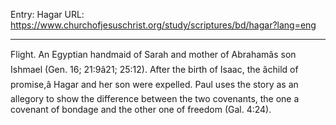 Entry: Hagar
URL: https://www.churchofjesuschrist.org/study/scriptures/bd/hagar?lang=eng

---

Flight. An Egyptian handmaid of Sarah and mother of Abrahamâs son Ishmael (Gen. 16; 21:9â21; 25:12). After the birth of Isaac, the âchild of promise,â Hagar and her son were expelled. Paul uses the story as an allegory to show the difference between the two covenants, the one a covenant of bondage and the other one of freedom (Gal. 4:24).
